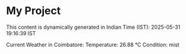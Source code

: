 # My Project

This content is dynamically generated in Indian Time (IST): 2025-05-31 19:16:39 IST


Current Weather in Coimbatore:
Temperature: 26.88 °C
Condition: mist
